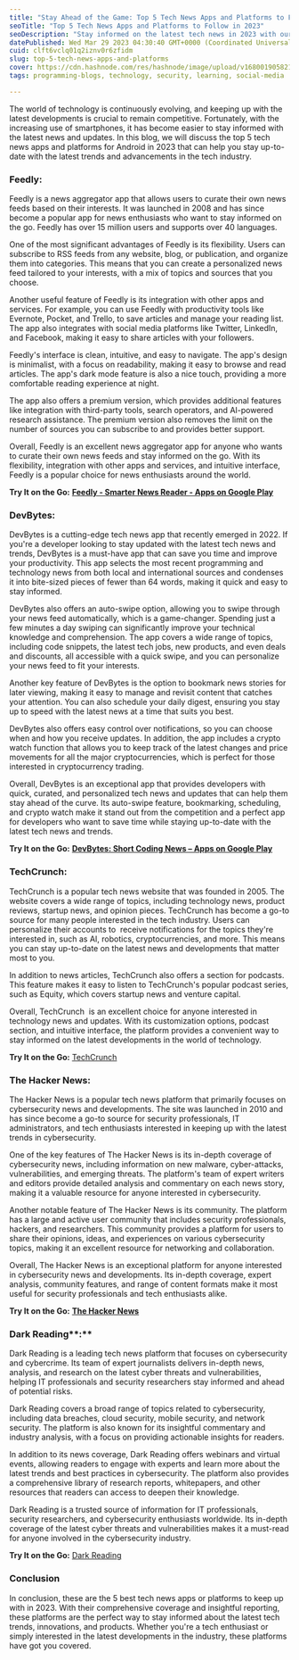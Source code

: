 ```yaml
---
title: "Stay Ahead of the Game: Top 5 Tech News Apps and Platforms to Follow in 2023"
seoTitle: "Top 5 Tech News Apps and Platforms to Follow in 2023"
seoDescription: "Stay informed on the latest tech news in 2023 with our top 5 tech news apps and platforms. Get breaking news and insightful analysis all in one place."
datePublished: Wed Mar 29 2023 04:30:40 GMT+0000 (Coordinated Universal Time)
cuid: clft6vclq01q2iznv0r6zfidm
slug: top-5-tech-news-apps-and-platforms
cover: https://cdn.hashnode.com/res/hashnode/image/upload/v1680019058212/909d3398-d8f4-434e-8a40-9002b932300b.png
tags: programming-blogs, technology, security, learning, social-media

---
```


The world of technology is continuously evolving, and keeping up with the latest developments is crucial to remain competitive. Fortunately, with the increasing use of smartphones, it has become easier to stay informed with the latest news and updates. In this blog, we will discuss the top 5 tech news apps and platforms for Android in 2023 that can help you stay up-to-date with the latest trends and advancements in the tech industry.

### **Feedly:**

Feedly is a news aggregator app that allows users to curate their own news feeds based on their interests. It was launched in 2008 and has since become a popular app for news enthusiasts who want to stay informed on the go. Feedly has over 15 million users and supports over 40 languages.

One of the most significant advantages of Feedly is its flexibility. Users can subscribe to RSS feeds from any website, blog, or publication, and organize them into categories. This means that you can create a personalized news feed tailored to your interests, with a mix of topics and sources that you choose.

Another useful feature of Feedly is its integration with other apps and services. For example, you can use Feedly with productivity tools like Evernote, Pocket, and Trello, to save articles and manage your reading list. The app also integrates with social media platforms like Twitter, LinkedIn, and Facebook, making it easy to share articles with your followers.

Feedly's interface is clean, intuitive, and easy to navigate. The app's design is minimalist, with a focus on readability, making it easy to browse and read articles. The app's dark mode feature is also a nice touch, providing a more comfortable reading experience at night.

The app also offers a premium version, which provides additional features like integration with third-party tools, search operators, and AI-powered research assistance. The premium version also removes the limit on the number of sources you can subscribe to and provides better support.

Overall, Feedly is an excellent news aggregator app for anyone who wants to curate their own news feeds and stay informed on the go. With its flexibility, integration with other apps and services, and intuitive interface, Feedly is a popular choice for news enthusiasts around the world.

**Try It on the Go:** [**Feedly - Smarter News Reader - Apps on Google Play**](https://play.google.com/store/apps/details?id=com.devhd.feedly&hl=en&gl=US)

### **DevBytes:**

DevBytes is a cutting-edge tech news app that recently emerged in 2022. If you're a developer looking to stay updated with the latest tech news and trends, DevBytes is a must-have app that can save you time and improve your productivity. This app selects the most recent programming and technology news from both local and international sources and condenses it into bite-sized pieces of fewer than 64 words, making it quick and easy to stay informed.

DevBytes also offers an auto-swipe option, allowing you to swipe through your news feed automatically, which is a game-changer. Spending just a few minutes a day swiping can significantly improve your technical knowledge and comprehension. The app covers a wide range of topics, including code snippets, the latest tech jobs, new products, and even deals and discounts, all accessible with a quick swipe, and you can personalize your news feed to fit your interests.

Another key feature of DevBytes is the option to bookmark news stories for later viewing, making it easy to manage and revisit content that catches your attention. You can also schedule your daily digest, ensuring you stay up to speed with the latest news at a time that suits you best.

DevBytes also offers easy control over notifications, so you can choose when and how you receive updates. In addition, the app includes a crypto watch function that allows you to keep track of the latest changes and price movements for all the major cryptocurrencies, which is perfect for those interested in cryptocurrency trading.

Overall, DevBytes is an exceptional app that provides developers with quick, curated, and personalized tech news and updates that can help them stay ahead of the curve. Its auto-swipe feature, bookmarking, scheduling, and crypto watch make it stand out from the competition and a perfect app for developers who want to save time while staying up-to-date with the latest tech news and trends.

**Try It on the Go:** [**DevBytes: Short Coding News – Apps on Google Play**](https://play.google.com/store/apps/details?id=com.candelalabs.devbytes&hl=en_IN&gl=US)

### **TechCrunch:**

TechCrunch is a popular tech news website that was founded in 2005. The website covers a wide range of topics, including technology news, product reviews, startup news, and opinion pieces. TechCrunch has become a go-to source for many people interested in the tech industry. Users can personalize their accounts to  receive notifications for the topics they're interested in, such as AI, robotics, cryptocurrencies, and more. This means you can stay up-to-date on the latest news and developments that matter most to you.

In addition to news articles, TechCrunch also offers a section for podcasts. This feature makes it easy to listen to TechCrunch's popular podcast series, such as Equity, which covers startup news and venture capital.

Overall, TechCrunch  is an excellent choice for anyone interested in technology news and updates. With its customization options, podcast section, and intuitive interface, the platform provides a convenient way to stay informed on the latest developments in the world of technology.

**Try It on the Go:** [TechCrunch](https://techcrunch.com/)

### **The Hacker News:**

The Hacker News is a popular tech news platform that primarily focuses on cybersecurity news and developments. The site was launched in 2010 and has since become a go-to source for security professionals, IT administrators, and tech enthusiasts interested in keeping up with the latest trends in cybersecurity.

One of the key features of The Hacker News is its in-depth coverage of cybersecurity news, including information on new malware, cyber-attacks, vulnerabilities, and emerging threats. The platform's team of expert writers and editors provide detailed analysis and commentary on each news story, making it a valuable resource for anyone interested in cybersecurity.

Another notable feature of The Hacker News is its community. The platform has a large and active user community that includes security professionals, hackers, and researchers. This community provides a platform for users to share their opinions, ideas, and experiences on various cybersecurity topics, making it an excellent resource for networking and collaboration.

Overall, The Hacker News is an exceptional platform for anyone interested in cybersecurity news and developments. Its in-depth coverage, expert analysis, community features, and range of content formats make it most useful for security professionals and tech enthusiasts alike.

**Try It on the Go:** [**The Hacker News**](https://thehackernews.com/)

### Dark Reading**:**

Dark Reading is a leading tech news platform that focuses on cybersecurity and cybercrime. Its team of expert journalists delivers in-depth news, analysis, and research on the latest cyber threats and vulnerabilities, helping IT professionals and security researchers stay informed and ahead of potential risks.

Dark Reading covers a broad range of topics related to cybersecurity, including data breaches, cloud security, mobile security, and network security. The platform is also known for its insightful commentary and industry analysis, with a focus on providing actionable insights for readers.

In addition to its news coverage, Dark Reading offers webinars and virtual events, allowing readers to engage with experts and learn more about the latest trends and best practices in cybersecurity. The platform also provides a comprehensive library of research reports, whitepapers, and other resources that readers can access to deepen their knowledge.

Dark Reading is a trusted source of information for IT professionals, security researchers, and cybersecurity enthusiasts worldwide. Its in-depth coverage of the latest cyber threats and vulnerabilities makes it a must-read for anyone involved in the cybersecurity industry.

**Try It on the Go:** [Dark Reading](https://www.darkreading.com/)

### **Conclusion**

In conclusion, these are the 5 best tech news apps or platforms to keep up with in 2023. With their comprehensive coverage and insightful reporting, these platforms are the perfect way to stay informed about the latest tech trends, innovations, and products. Whether you're a tech enthusiast or simply interested in the latest developments in the industry, these platforms have got you covered.